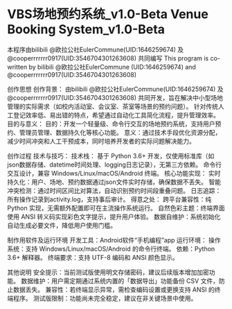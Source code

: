 # VBS场地预约系统_v1.0-Beta Venue Booking System_v1.0-Beta
本程序由bilibili @欧拉公社EulerCommune(UID:1646259674) 及 @cooperrrrrrr0917(UID:3546704301263608) 共同编写 This program is co-written by bilibili @欧拉公社EulerCommune (UID:1646259674) and @cooperrrrrrr0917(UID:3546704301263608)

创作思想
创作背景：
  由bilibili @欧拉公社EulerCommune(UID:1646259674) 及 @cooperrrrrrr0917(UID:3546704301263608) 共同开发，旨在解决中小型场地管理的实际需求（如校内活动室、会议室、茶室等场景的预约问题）。
  针对传统人工登记效率低、易出错的特点，希望通过自动化工具简化流程，提升管理效率。
目的与意义：
  目的：开发一个轻量级、命令行交互的场地预约系统，支持用户预约、管理员管理、数据持久化等核心功能。
  意义：通过技术手段优化资源分配，减少时间冲突和人工干预成本，同时培养开发者的实际问题解决能力。

创作过程
技术与技巧：
  技术栈：
    基于 Python 3.6+ 开发，仅使用标准库（如json数据存储、datetime时间处理、logging日志记录），无第三方依赖。
    命令行交互设计，兼容 Windows/Linux/macOS/Android 终端。
    核心功能实现：
    实时持久化：用户、场地、预约数据通过json文件实时存储，确保数据不丢失。
    智能冲突检测：通过时间区间比对算法，自动识别预约时间段重叠问题。
    日志追踪：所有操作记录到activity.log，支持事后审计。
得意之处：
  跨平台兼容性：纯 Python 实现，无需额外配置即可在主流操作系统运行。
  自然色彩主题：终端界面使用 ANSI 转义码实现彩色文字提示，提升用户体验。
  数据自维护：系统初始化自动生成必要文件，降低用户使用门槛。

制作用软件及运行环境
开发工具：Android软件“手机编程”app
运行环境：
  操作系统：支持 Windows/Linux/macOS/Android 的命令行终端。
  依赖：Python 3.6+ 解释器。
  终端要求：支持 UTF-8 编码和 ANSI 颜色显示。

其他说明
安全提示：当前测试版使用明文存储密码，建议后续版本增加加密功能。
数据维护：用户需定期通过系统内置的「数据导出」功能备份 CSV 文件，防止数据丢失。
兼容性：若终端显示异常，需检查编码设置或更换支持 ANSI 的终端程序。
测试版限制：功能尚未完全稳定，建议在非关键场景中使用。
